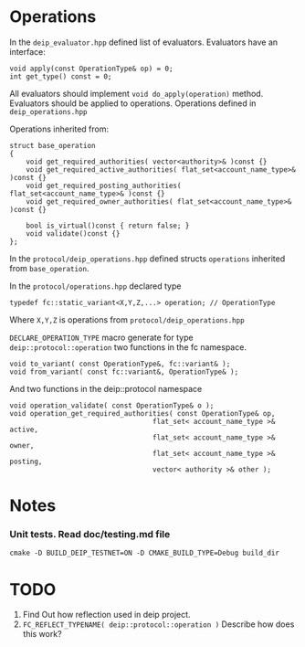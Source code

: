 # Operations
In the `deip_evaluator.hpp` defined list of evaluators.
Evaluators have an interface:

    void apply(const OperationType& op) = 0;
    int get_type() const = 0;

All evaluators should implement `void do_apply(operation)` method.
Evaluators should be applied to operations. Operations defined in `deip_operations.hpp`

Operations inherited from:

    struct base_operation
    {
        void get_required_authorities( vector<authority>& )const {}
        void get_required_active_authorities( flat_set<account_name_type>& )const {}
        void get_required_posting_authorities( flat_set<account_name_type>& )const {}
        void get_required_owner_authorities( flat_set<account_name_type>& )const {}

        bool is_virtual()const { return false; }
        void validate()const {}
    };

In the `protocol/deip_operations.hpp` defined structs `operations` inherited from `base_operation`.

In the `protocol/operations.hpp` declared type

    typedef fc::static_variant<X,Y,Z,...> operation; // OperationType

Where `X,Y,Z` is operations from `protocol/deip_operations.hpp`

`DECLARE_OPERATION_TYPE` macro generate for type `deip::protocol::operation` two functions in the fc namespace.

    void to_variant( const OperationType&, fc::variant& );
    void from_variant( const fc::variant&, OperationType& );

And two functions in the deip::protocol namespace

    void operation_validate( const OperationType& o );
    void operation_get_required_authorities( const OperationType& op,
                                       flat_set< account_name_type >& active,
                                       flat_set< account_name_type >& owner,
                                       flat_set< account_name_type >& posting,
                                       vector< authority >& other );

# Notes
### Unit tests. Read doc/testing.md file

    cmake -D BUILD_DEIP_TESTNET=ON -D CMAKE_BUILD_TYPE=Debug build_dir


# TODO
1. Find Out how reflection used in deip project.
2. `FC_REFLECT_TYPENAME( deip::protocol::operation )` Describe how does this work?





